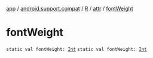 [app](../../../index.md) / [android.support.compat](../../index.md) / [R](../index.md) / [attr](index.md) / [fontWeight](./font-weight.md)

# fontWeight

`static val fontWeight: `[`Int`](https://kotlinlang.org/api/latest/jvm/stdlib/kotlin/-int/index.html)
`static val fontWeight: `[`Int`](https://kotlinlang.org/api/latest/jvm/stdlib/kotlin/-int/index.html)
